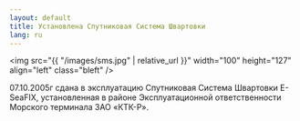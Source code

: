 ```yaml
---
layout: default
title: Установлена Спутниковая Система Швартовки
lang: ru
---
```

<img src="{{ "/images/sms.jpg" | relative_url }}" width="100" height="127" align="left" class="bleft" />

07.10.2005г сдана в эксплуатацию Спутниковая Система Швартовки E-SeaFIX, установленная в районе Эксплуатационной ответственности Морского терминала ЗАО «КТК-Р».

